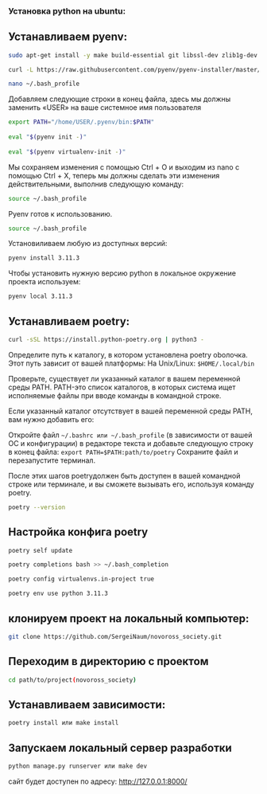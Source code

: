 ### Установка python на ubuntu:

## Устанавливаем pyenv:

```bash
sudo apt-get install -y make build-essential git libssl-dev zlib1g-dev libbz2-dev libreadline-dev libsqlite3-dev wget curl llvm libncurses5-dev libncursesw5-dev xz-utils tk-dev
```

```bash
curl -L https://raw.githubusercontent.com/pyenv/pyenv-installer/master/bin/pyenv-installer | bash
```
```bash
nano ~/.bash_profile
```

Добавляем следующие строки в конец файла, здесь мы должны заменить «USER» на ваше системное имя пользователя

```bash
export PATH="/home/USER/.pyenv/bin:$PATH"
 
eval "$(pyenv init -)"
 
eval "$(pyenv virtualenv-init -)"
```

Мы сохраняем изменения с помощью Ctrl + O и выходим из nano с помощью Ctrl + X, теперь мы должны сделать эти изменения действительными, выполнив следующую команду:

```bash
source ~/.bash_profile
```
Pyenv готов к использованию.

```bash
source ~/.bash_profile
```
Установиливаем любую из доступных версий:

```bash
pyenv install 3.11.3
```
Чтобы установить нужную версию python в локальное окружение проекта используем:

```bash
pyenv local 3.11.3
```

## Устанавливаем poetry:
```bash
curl -sSL https://install.python-poetry.org | python3 -
```
Определите путь к каталогу, в котором установлена poetry obолочка. Этот путь зависит от вашей платформы:
На Unix/Linux: ```$HOME/.local/bin```

Проверьте, существует ли указанный каталог в вашем переменной среды PATH. PATH-это список каталогов, в которых система ищет исполняемые файлы при вводе команды в командной строке.

Если указанный каталог отсутствует в вашей переменной среды PATH, вам нужно добавить его:

Откройте файл ```~/.bashrc или ~/.bash_profile``` (в зависимости от вашей ОС и конфигурации) в редакторе текста и добавьте следующую строку в конец файла: ```export PATH=$PATH:path/to/poetry``` Сохраните файл и перезапустите терминал.

После этих шагов poetryдолжен быть доступен в вашей командной строке или терминале, и вы сможете вызывать его, используя команду poetry.


```bash
poetry --version
```
## Настройка конфига poetry

```bash
poetry self update
```
```bash
poetry completions bash >> ~/.bash_completion
```
```bash
poetry config virtualenvs.in-project true
```
```bash
poetry env use python 3.11.3
```

## клонируем проект на локальный компьютер:

```bash
git clone https://github.com/SergeiNaum/novoross_society.git
```
## Переходим в директорию с проектом

```bash
cd path/to/project(novoross_society)
```

## Устанавливаем зависимости:

```bash
poetry install или make install
```

## Запускаем локальный сервер разработки

```bash
python manage.py runserver или make dev
```
сайт будет доступен по адресу: http://127.0.0.1:8000/
